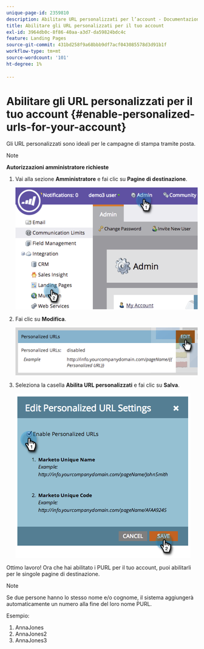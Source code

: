 ```yaml
---
unique-page-id: 2359810
description: Abilitare URL personalizzati per l’account - Documentazione di Marketo - Documentazione del prodotto
title: Abilitare gli URL personalizzati per il tuo account
exl-id: 3964db0c-8f86-40aa-a3d7-da59824bdc4c
feature: Landing Pages
source-git-commit: 431bd258f9a68bbb9df7acf043085578d3d91b1f
workflow-type: tm+mt
source-wordcount: '101'
ht-degree: 1%

---
```


# Abilitare gli URL personalizzati per il tuo account {#enable-personalized-urls-for-your-account}

Gli URL personalizzati sono ideali per le campagne di stampa tramite posta.

>[!NOTE]
>
>**Autorizzazioni amministratore richieste**

1. Vai alla sezione **Amministratore** e fai clic su **Pagine di destinazione**.

   ![](assets/image2014-9-18-13-3a29-3a49.png)

1. Fai clic su **Modifica**.

   ![](assets/image2014-9-18-13-3a29-3a58.png)

1. Seleziona la casella **Abilita URL personalizzati** e fai clic su **Salva**.

   ![](assets/image2014-9-18-13-3a30-3a6.png)

Ottimo lavoro! Ora che hai abilitato i PURL per il tuo account, puoi abilitarli per le singole pagine di destinazione.

>[!NOTE]
>
>Se due persone hanno lo stesso nome e/o cognome, il sistema aggiungerà automaticamente un numero alla fine del loro nome PURL.
>
>Esempio:
>
>1. AnnaJones
>1. AnnaJones2
>1. AnnaJones3
